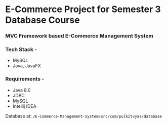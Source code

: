 # E-Commerce Project for Semester 3 Database Course


### MVC Framework based E-Commerce Management System


### Tech Stack - 
- MySQL
- Java, JavaFX


### Requirements - 
- Java 8.0
- JDBC
- MySQL
- Intellij IDEA


Database at: 
``/E-Commerce-Management-System/src/com/pulkitvyas/database``
